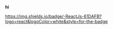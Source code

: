 **hi** 

https://img.shields.io/badge/-ReactJs-61DAFB?logo=react&logoColor=white&style=for-the-badge
<!---
th3m45t3rm1nd/th3m45t3rm1nd is a ✨ special ✨ repository because its `README.md` (this file) appears on your GitHub profile.
You can click the Preview link to take a look at your changes.
--->
